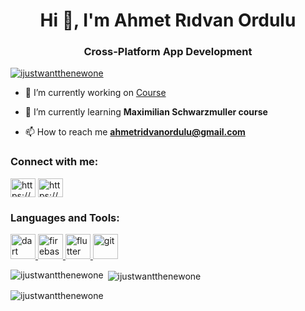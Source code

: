 <h1 align="center">Hi 👋, I'm Ahmet Rıdvan Ordulu</h1>
<h3 align="center">Cross-Platform App Development</h3>

<p align="left"> <a href="https://github.com/ryo-ma/github-profile-trophy"><img src="https://github-profile-trophy.vercel.app/?username=ijustwantthenewone" alt="ijustwantthenewone" /></a> </p>

- 🔭 I’m currently working on [Course](https://github.com/Ijustwantthenewone/Flutter-Dart-The-Complete-Guide-2024-Edition)

- 🌱 I’m currently learning **Maximilian Schwarzmuller course**

- 📫 How to reach me **ahmetridvanordulu@gmail.com**

<h3 align="left">Connect with me:</h3>
<p align="left">
<a href="https://linkedin.com/in/https://www.linkedin.com/in/ahmet-r%c4%b1dvan-ordulu-37ab53298/" target="blank"><img align="center" src="https://raw.githubusercontent.com/rahuldkjain/github-profile-readme-generator/master/src/images/icons/Social/linked-in-alt.svg" alt="https://www.linkedin.com/in/ahmet-r%c4%b1dvan-ordulu-37ab53298/" height="30" width="40" /></a>
<a href="https://stackoverflow.com/users/https://stackoverflow.com/users/23272322/ahmet-r%c4%b1dvan-ordulu" target="blank"><img align="center" src="https://raw.githubusercontent.com/rahuldkjain/github-profile-readme-generator/master/src/images/icons/Social/stack-overflow.svg" alt="https://stackoverflow.com/users/23272322/ahmet-r%c4%b1dvan-ordulu" height="30" width="40" /></a>
</p>

<h3 align="left">Languages and Tools:</h3>
<p align="left"> <a href="https://dart.dev" target="_blank" rel="noreferrer"> <img src="https://www.vectorlogo.zone/logos/dartlang/dartlang-icon.svg" alt="dart" width="40" height="40"/> </a> <a href="https://firebase.google.com/" target="_blank" rel="noreferrer"> <img src="https://www.vectorlogo.zone/logos/firebase/firebase-icon.svg" alt="firebase" width="40" height="40"/> </a> <a href="https://flutter.dev" target="_blank" rel="noreferrer"> <img src="https://www.vectorlogo.zone/logos/flutterio/flutterio-icon.svg" alt="flutter" width="40" height="40"/> </a> <a href="https://git-scm.com/" target="_blank" rel="noreferrer"> <img src="https://www.vectorlogo.zone/logos/git-scm/git-scm-icon.svg" alt="git" width="40" height="40"/> </a> </p>

<p><img align="left" src="https://github-readme-stats.vercel.app/api/top-langs?username=ijustwantthenewone&show_icons=true&locale=en&layout=compact" alt="ijustwantthenewone" /></p>

<p>&nbsp;<img align="center" src="https://github-readme-stats.vercel.app/api?username=ijustwantthenewone&show_icons=true&locale=en" alt="ijustwantthenewone" /></p>

<p><img align="center" src="https://github-readme-streak-stats.herokuapp.com/?user=ijustwantthenewone&" alt="ijustwantthenewone" /></p>
